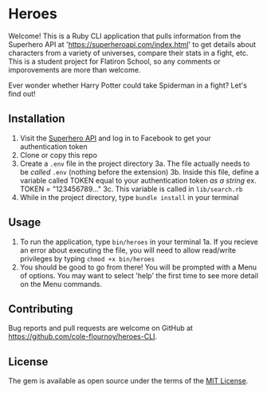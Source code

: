 # Heroes

Welcome! This is a Ruby CLI application that pulls information from the Superhero API at 'https://superheroapi.com/index.html' to get details about characters from a variety of universes, compare their stats in a fight, etc. This is a student project for Flatiron School, so any comments or imporovements are more than welcome.

Ever wonder whether Harry Potter could take Spiderman in a fight? Let's find out! 

## Installation

1. Visit the [Superhero API](https://superheroapi.com/index.html) and log in to Facebook to get your authentication token
2. Clone or copy this repo
3. Create a `.env` file in the project directory
    3a. The file actually needs to be *called* `.env` (nothing before the extension) 
    3b. Inside this file, define a variable called TOKEN equal to your authentication token *as a string*
        ex. TOKEN = "123456789..."
    3c. This variable is called in `lib/search.rb`
4. While in the project directory, type `bundle install` in your terminal 

## Usage

1. To run the application, type `bin/heroes` in your terminal
    1a. If you recieve an error about executing the file, you will need to allow read/write privileges by typing `chmod +x bin/heroes`
2. You should be good to go from there! You will be prompted with a Menu of options. You may want to select 'help' the first time to see more detail on the Menu commands. 

## Contributing

Bug reports and pull requests are welcome on GitHub at https://github.com/cole-flournoy/heroes-CLI.


## License

The gem is available as open source under the terms of the [MIT License](https://opensource.org/licenses/MIT).
